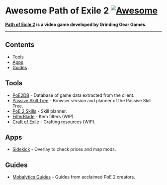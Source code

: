 # Awesome Path of Exile 2 [![Awesome](https://awesome.re/badge-flat2.svg)](https://awesome.re)

**[Path of Exile 2](https://www.pathofexile2.com/) is a video game developed by Grinding Gear Games.**

<hr>

<!-- START doctoc generated TOC please keep comment here to allow auto update -->
<!-- DON'T EDIT THIS SECTION, INSTEAD RE-RUN doctoc TO UPDATE -->
## Contents

- [Tools](#tools)
- [Apps](#apps)
- [Guides](#guides)

<!-- END doctoc generated TOC please keep comment here to allow auto update -->

## Tools

- [PoE2DB](https://poe2db.tw/) - Database of game data extracted from the client.
- [Passive Skill Tree](https://poe2db.tw/us/passive-skill-tree/) - Browser version and planner of the Passive Skill Tree.
- [PoE 2 Skills](https://poe2skills.com/) - Skill planner.
- [FilterBlade](https://www.filterblade.xyz/?game=Poe2) - Item filters (WIP).
- [Craft of Exile](https://www.craftofexile.com/?game=poe2) - Crafting resources (WIP).

## Apps

- [Sidekick](https://sidekick-poe.github.io/) - Overlay to check prices and map mods.

## Guides

- [Mobalytics Guides](https://mobalytics.gg/poe-2/guides) - Guides from acclaimed PoE 2 creators.
